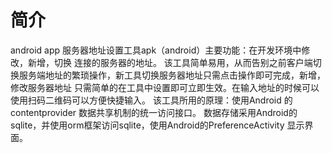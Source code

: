 # 简介
android app 服务器地址设置工具apk（android）主要功能：在开发环境中修改，新增，切换 连接的服务器的地址。 
该工具简单易用，从而告别之前客户端切换服务端地址的繁琐操作，新工具切换服务器地址只需点击操作即可完成，新增，修改服务器地址
只需简单的在工具中设置即可立即生效。在输入地址的时候可以使用扫码二维码可以方便快捷输入。
该工具所用的原理：使用Android 的contentprovider 数据共享机制的统一访问接口。 数据存储采用Android的sqlite，并使用orm框架访问sqlite，使用Android的PreferenceActivity 显示界面。
